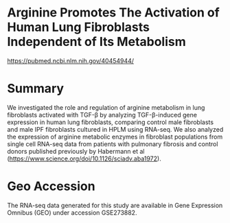 # Arginine Promotes The Activation of Human Lung Fibroblasts Independent of Its Metabolism
https://pubmed.ncbi.nlm.nih.gov/40454944/

# Summary
We investigated the role and regulation of arginine metabolism in lung fibroblasts activated with TGF-β by analyzing TGF-β-induced gene expression in human lung fibroblasts, comparing control male fibroblasts and male IPF fibroblasts cultured in HPLM using RNA-seq. We also analyzed the expression of arginine metabolic enzymes in fibroblast populations from single cell RNA-seq data from patients with pulmonary fibrosis and control donors published previously by Habermann et al (https://www.science.org/doi/10.1126/sciadv.aba1972). 

# Geo Accession
The RNA-seq data generated for this study are available in Gene Expression Omnibus (GEO) under accession GSE273882.
